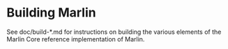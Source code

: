 Building Marlin
================

See doc/build-*.md for instructions on building the various
elements of the Marlin Core reference implementation of Marlin.
